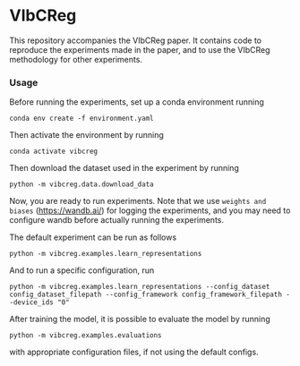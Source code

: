 # VIbCReg

This repository accompanies the VIbCReg paper.
It contains code to reproduce the experiments made in
the paper, and to use the VIbCReg methodology for other
experiments.

### Usage

Before running the experiments, set up a conda 
environment running
```
conda env create -f environment.yaml 
```
Then activate the environment by running
```
conda activate vibcreg 
```
Then download the dataset used in the  experiment
by running
```
python -m vibcreg.data.download_data 
```
Now, you are ready to run experiments. Note that
we use `weights and biases` (https://wandb.ai/) for 
logging the experiments, and you may need to configure
wandb before actually running the experiments.

The default experiment can be run as follows
```
python -m vibcreg.examples.learn_representations 
```
And to  run a specific configuration, run
```
python -m vibcreg.examples.learn_representations --config_dataset config_dataset_filepath --config_framework config_framework_filepath --device_ids "0"
```
After training the model, it is possible to evaluate 
the model by running
```
python -m vibcreg.examples.evaluations
```
with appropriate configuration files, if not using 
the default configs.